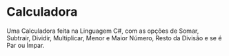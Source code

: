 # Calculadora
Uma Calculadora feita na Linguagem C#, com as opções de Somar, Subtrair, Dividir, Multiplicar, Menor e Maior Número, Resto da Divisão e se é Par ou Ímpar.
